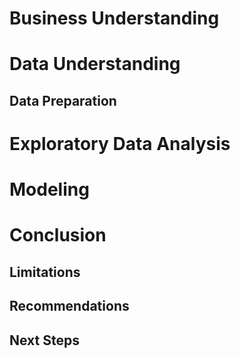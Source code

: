 # Business Understanding 

# Data Understanding 

## Data Preparation

# Exploratory Data Analysis

# Modeling 

# Conclusion

## Limitations

## Recommendations

## Next Steps


